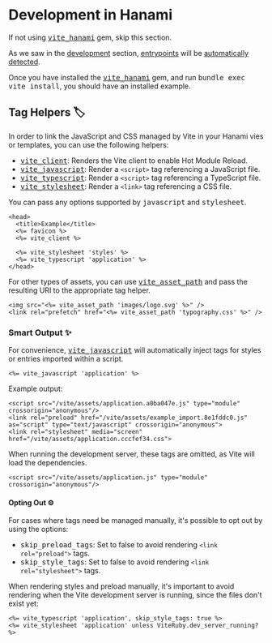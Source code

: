 [tag helpers]: /guide/rails.html#tag-helpers-%F0%9F%8F%B7
[discussions]: https://github.com/ElMassimo/vite_ruby/discussions
[rails]: https://rubyonrails.org/
[webpacker]: https://github.com/rails/webpacker
[vite rails]: https://github.com/ElMassimo/vite_ruby
[vite]: https://vitejs.dev/
[vite-templates]: https://github.com/vitejs/vite/tree/main/packages/create-app
[plugins]: https://vitejs.dev/plugins/
[configuration reference]: /config/
[build]: /config/#build-options
[dev options]: /config/#development-options
[json config]: /config/#shared-configuration-file-%F0%9F%93%84
[vite config]: /config/#configuring-vite-%E2%9A%A1
[sourceCodeDir]: /config/#sourcecodedir
[autoBuild]: /config/#autobuild
[entrypoints]: /guide/development.html#entrypoints-⤵%EF%B8%8F
[vite_client]: https://github.com/ElMassimo/vite_ruby/blob/main/vite_hanami/lib/vite_hanami/tag_helpers.rb
[vite_javascript]: https://github.com/ElMassimo/vite_ruby/blob/main/vite_hanami/lib/vite_hanami/tag_helpers.rb
[vite_typescript]: https://github.com/ElMassimo/vite_ruby/blob/main/vite_hanami/lib/vite_hanami/tag_helpers.rb
[vite_stylesheet]: https://github.com/ElMassimo/vite_ruby/blob/main/vite_hanami/lib/vite_hanami/tag_helpers.rb
[vite_asset_path]: https://github.com/ElMassimo/vite_ruby/blob/main/vite_hanami/lib/vite_hanami/tag_helpers.rb
[development]: /development
[vite_hanami]: https://github.com/ElMassimo/vite_ruby/tree/main/vite_hanami

# Development in Hanami

If not using <kbd>[vite_hanami]</kbd> gem, skip this section.

As we saw in the [development] section, [entrypoints] will be [automatically
detected][entrypoints].

Once you have installed the <kbd>[vite_hanami]</kbd> gem, and run <kbd>bundle exec vite install</kbd>,
you should have an installed example.

## Tag Helpers 🏷

In order to link the JavaScript and CSS managed by Vite in your Hanami vies or
templates, you can use the following helpers:

- <kbd>[vite_client]</kbd>: Renders the Vite client to enable Hot Module Reload.
- <kbd>[vite_javascript]</kbd>: Render a `<script>` tag referencing a JavaScript file.
- <kbd>[vite_typescript]</kbd>: Render a `<script>` tag referencing a TypeScript file.
- <kbd>[vite_stylesheet]</kbd>: Render a `<link>` tag referencing a CSS file.

You can pass any options supported by <kbd>javascript</kbd> and <kbd>stylesheet</kbd>.

```erb
<head>
  <title>Example</title>
  <%= favicon %>
  <%= vite_client %>

  <%= vite_stylesheet 'styles' %>
  <%= vite_typescript 'application' %>
</head>
```

For other types of assets, you can use <kbd>[vite_asset_path]</kbd> and pass the resulting URI to the appropriate tag helper.

```erb
<img src="<%= vite_asset_path 'images/logo.svg' %>" />
<link rel="prefetch" href="<%= vite_asset_path 'typography.css' %>" />
```

### Smart Output ✨

For convenience, <kbd>[vite_javascript]</kbd> will automatically inject tags for styles or entries imported within a script.

```erb
<%= vite_javascript 'application' %>
```

Example output:
```erb
<script src="/vite/assets/application.a0ba047e.js" type="module" crossorigin="anonymous"/>
<link rel="preload" href="/vite/assets/example_import.8e1fddc0.js" as="script" type="text/javascript" crossorigin="anonymous">
<link rel="stylesheet" media="screen" href="/vite/assets/application.cccfef34.css">
```

When running the development server, these tags are omitted, as Vite will load the dependencies.

```erb
<script src="/vite/assets/application.js" type="module" crossorigin="anonymous"/>
```

#### Opting Out ⚙️

For cases where tags need be managed manually, it's possible to opt out by using the options:

- <kbd>skip_preload_tags</kbd>: Set to false to avoid rendering `<link rel="preload">` tags.
- <kbd>skip_style_tags</kbd>: Set to false to avoid rendering `<link rel="stylesheet">` tags.

When rendering styles and preload manually, it's important to avoid rendering when the Vite development server is running, since the files don't exist yet:

```erb
<%= vite_typescript 'application', skip_style_tags: true %>
<%= vite_stylesheet 'application' unless ViteRuby.dev_server_running? %>
```
